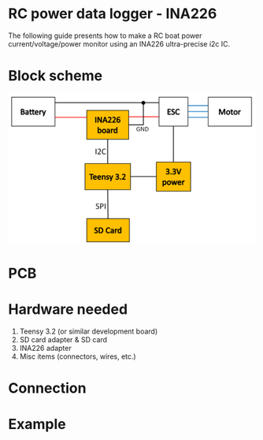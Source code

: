 # RC power data logger - INA226

The following guide presents how to make a RC boat power current/voltage/power
monitor using an INA226 ultra-precise i2c IC.

# Block scheme

![System block scheme](/resource/block-scheme.png)

# PCB

# Hardware needed

1. Teensy 3.2 (or similar development board)
1. SD card adapter & SD card
1. INA226 adapter
1. Misc items (connectors, wires, etc.)

# Connection

# Example
